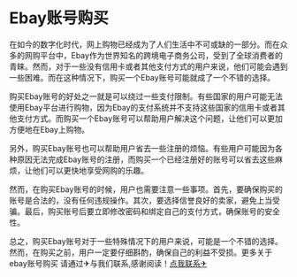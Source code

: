 # Ebay账号购买

在如今的数字化时代，网上购物已经成为了人们生活中不可或缺的一部分。而在众多的网购平台中，Ebay作为世界知名的跨境电子商务公司，受到了全球消费者的青睐。然而，对于一些没有信用卡或者其他支付方式的用户来说，他们可能会遇到一些困难。而在这种情况下，购买一个Ebay账号可能就成了一个不错的选择。

购买Ebay账号的好处之一就是可以绕过一些支付限制。有些国家的用户可能无法使用Ebay平台进行购物，因为Ebay的支付系统并不支持这些国家的信用卡或者其他支付方式。而购买一个Ebay账号可以帮助用户解决这个问题，让他们可以更加方便地在Ebay上购物。

另外，购买Ebay账号也可以帮助用户省去一些注册的烦恼。有些用户可能因为各种原因无法完成Ebay账号的注册，而购买一个已经注册好的账号可以省去这些麻烦，让他们可以更快地享受网购的乐趣。

然而，在购买Ebay账号的时候，用户也需要注意一些事项。首先，要确保购买的账号是合法的，没有任何违规操作。其次，要选择信誉良好的卖家，避免上当受骗。最后，购买账号后要立即修改密码和绑定自己的支付方式，确保账号的安全性。

总之，购买Ebay账号对于一些特殊情况下的用户来说，可能是一个不错的选择。然而，在购买之前，用户一定要仔细斟酌，确保自己的利益不受损。更多关于ebay账号购买 请通过✈与我们联系,感谢阅读！[点我联系✈](https://auth.G208.com)